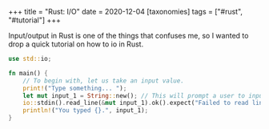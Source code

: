 +++
title = "Rust: I/O"
date = 2020-12-04
[taxonomies]
tags = ["#rust", "#tutorial"]
+++

Input/output in Rust is one of the things that confuses me, so I wanted to drop a quick tutorial on how to io in Rust.

```rs
use std::io;

fn main() {
    // To begin with, let us take an input value.
    print!("Type something... ");
    let mut input_1 = String::new(); // This will prompt a user to input something.
    io::stdin().read_line(&mut input_1).ok().expect("Failed to read line.");
    println!("You typed {}.", input_1);
}
```
